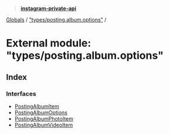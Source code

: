 > **[instagram-private-api](../README.md)**

[Globals](../globals.md) / ["types/posting.album.options"](_types_posting_album_options_.md) /

# External module: "types/posting.album.options"

## Index

### Interfaces

* [PostingAlbumItem](../interfaces/_types_posting_album_options_.postingalbumitem.md)
* [PostingAlbumOptions](../interfaces/_types_posting_album_options_.postingalbumoptions.md)
* [PostingAlbumPhotoItem](../interfaces/_types_posting_album_options_.postingalbumphotoitem.md)
* [PostingAlbumVideoItem](../interfaces/_types_posting_album_options_.postingalbumvideoitem.md)